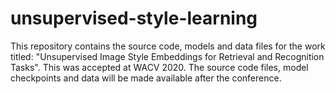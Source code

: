 # unsupervised-style-learning
This repository contains the source code, models and data files for the work titled: "Unsupervised Image Style Embeddings for Retrieval and Recognition Tasks". This was accepted at WACV 2020. The source code files, model checkpoints and data will be made available after the conference.
